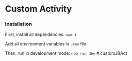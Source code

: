 # Custom Activity

### Installation
First, install all dependencies: `npm i`

Add all environment variables in `.env` file

Then, run in development mode: `npm run dev`
#   c u s t o m J B A c t  
 